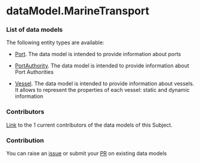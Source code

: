 # dataModel.MarineTransport

### List of data models

The following entity types are available:
- [Port](https://github.com/smart-data-models/dataModel.MarineTransport/blob/master/Port/README.md). The data model is intended to provide information about ports

- [PortAuthority](https://github.com/smart-data-models/dataModel.MarineTransport/blob/master/PortAuthority/README.md). The data model is intended to provide information about Port Authorities

- [Vessel](https://github.com/smart-data-models/dataModel.MarineTransport/blob/master/Vessel/README.md). The data model is intended to provide information about vessels. It allows to represent the properties of each vessel: static and dynamic information



### Contributors
[Link](https://github.com/smart-data-models/dataModel.MarineTransport/blob/master/CONTRIBUTORS.yaml) to the 1 current contributors of the data models of this Subject.


### Contribution
You can raise an [issue](https://github.com/smart-data-models/dataModel.MarineTransport/issues) or submit your [PR](https://github.com/smart-data-models/dataModel.MarineTransport/pulls) on existing data models
